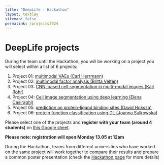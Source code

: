 ```yaml
---
title: "DeepLife - Hackathon"
layout: textlay
sitemap: false
permalink: /projects2024
---
```


# DeepLife projects

During the team until the Hackathon, you will be working on a project you will select within a list of 6 projects:

1. Project 01: <a href="https://github.com/deeplife4eu/Lecture-materials/tree/main/projects/Project01_multimodalVAE.ipynb">multimodal VAEs (Carl Herrmann)</a>
2. Project 02: <a href="https://github.com/deeplife4eu/Lecture-materials/tree/main/projects/Project02_factoranalysis.ipynb">multimodal factor analysis (Britta Velten)</a>
3. Project 03: <a href="https://github.com/deeplife4eu/Lecture-materials/tree/main/projects/Project03_CNNcellSegm.ipynb"> CNN-based cell segmentation in multi-modal images (Karl Rohr)</a>
4. Project 04: <a href="https://github.com/deeplife4eu/Lecture-materials/tree/main/projects/Project04_CellSegmentation.ipynb">Cell image segmentation using deep learning (Elena Casiraghi)</a>
5. Project 05: <a href="https://github.com/deeplife4eu/Lecture-materials/tree/main/projects/Project05_binding_sites.ipynb">prediction on protein-ligand binding sites (David Hoksza)</a>
6. Project 06: <a href="https://github.com/deeplife4eu/Lecture-materials/tree/main/projects/Project06_protein_function_classification.ipynb">protein function classification using DL (Joanna Sulkowska)</a>

Please select one of the projects and **register with your team (around 4 students)** on [this Google sheet](https://docs.google.com/spreadsheets/d/1luBPy-fDefvgnUs2LXGkZLd_PpWouIxq88bNEUeYwTY/edit?usp=sharing).

**Please note: registration will open Monday 13.05 at 12am**

During the Hackathon, teams from different universities who have worked on the same project will work together to compare their results and prepare a common poster presentation (check the [Hackathon page](../meeting.html) for more details)

